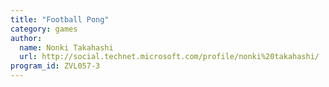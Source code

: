 ```yaml
---
title: "Football Pong"
category: games
author:
  name: Nonki Takahashi
  url: http://social.technet.microsoft.com/profile/nonki%20takahashi/
program_id: ZVL057-3
---
```

